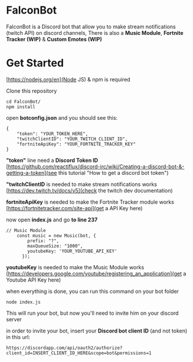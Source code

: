 # FalconBot
FalconBot is a Discord bot that allow you to make stream notifications (twitch API) on discord channels,
There is also a **Music Module**, **Fortnite Tracker (WIP)** & **Custom Emotes (WIP)**

# Get Started

[https://nodejs.org/en](Node JS) & npm is required

Clone this repository

```
cd FalconBot/
npm install
```

open **botconfig.json** and you should see this:

```
{
    "token": "YOUR_TOKEN_HERE",
    "twitchClientID": "YOUR_TWITCH_CLIENT_ID",
    "fortniteApiKey": "YOUR_FORTNITE_TRACKER_KEY"
}
```
**"token"** line need a **Discord Token ID** [https://github.com/reactiflux/discord-irc/wiki/Creating-a-discord-bot-&-getting-a-token](see this tutorial "How to get a discord bot token")

**"twitchClientID** is needed to make stream notifications works [https://dev.twitch.tv/docs/v5](check the twitch dev documentation)

**fortniteApiKey** is needed to make the Fortnite Tracker module works [https://fortnitetracker.com/site-api](get a API Key here)

now open **index.js** and go **to line 237**

```
// Music Module
    const music = new Music(bot, {
        prefix: "?",
        maxQueueSize: "1000",
        youtubeKey: 'YOUR_YOUTUBE_API_KEY'
      });
```

**youtubeKey** is needed to make the Music Module works [https://developers.google.com/youtube/registering_an_application](get a Youtube API Key here)

when everything is done, you can run this command on your bot folder

```
node index.js
```
This will run your bot, but now you'll need to invite him on your discord server

in order to invite your bot, insert your **Discord bot client ID** (and not token) in this url:

```
https://discordapp.com/api/oauth2/authorize?client_id=INSERT_CLIENT_ID_HERE&scope=bot&permissions=1
```
